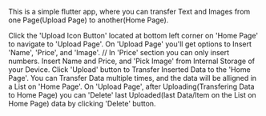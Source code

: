 This is a simple flutter app, where you can transfer Text and Images from one Page(Upload Page) to another(Home Page).
 
Click the 'Upload Icon Button' located at bottom left corner on 'Home Page' to navigate to 'Upload Page'.
On 'Upload Page' you'll get options to Insert 'Name', 'Price', and 'Image'. // In 'Price' section you can only insert numbers.
  Insert Name and Price, and 'Pick Image' from Internal Storage of your Device.
  Click 'Upload' button to Transfer Inserted Data to the 'Home Page'.
  You can Transfer Data multiple times, and the data will be alligned in a List on 'Home Page'.
On 'Upload Page', after Uploading(Transfering Data to Home Page) you can 'Delete' last Uploaded(last Data/Item on the List on Home Page) data by clicking 'Delete' button.
